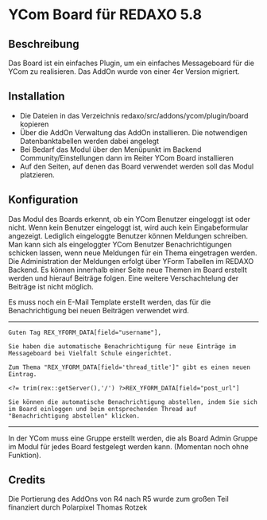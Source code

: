 YCom Board für REDAXO 5.8
=========================


Beschreibung
------------
Das Board ist ein einfaches Plugin, um ein einfaches Messageboard für die YCom zu realisieren. Das AddOn wurde von einer 4er Version migriert.


Installation
------------

* Die Dateien in das Verzeichnis redaxo/src/addons/ycom/plugin/board kopieren
* Über die AddOn Verwaltung das AddOn installieren. Die notwendigen Datenbanktabellen werden dabei angelegt
* Bei Bedarf das Modul über den Menüpunkt im Backend Community/Einstellungen dann im Reiter YCom Board installieren
* Auf den Seiten, auf denen das Board verwendet werden soll das Modul platzieren.


Konfiguration
-------------

Das Modul des Boards erkennt, ob ein YCom Benutzer eingeloggt ist oder nicht. Wenn kein Benutzer eingeloggt ist, wird auch kein Eingabeformular angezeigt. Lediglich eingeloggte Benutzer können Meldungen schreiben.
Man kann sich als eingeloggter YCom Benutzer Benachrichtigungen schicken lassen, wenn neue Meldungen für ein Thema eingetragen werden.
Die Administration der Meldungen erfolgt über YForm Tabellen im REDAXO Backend.
Es können innerhalb einer Seite neue Themen im Board erstellt werden und hierauf Beiträge folgen. Eine weitere Verschachtelung der Beiträge ist nicht möglich.

Es muss noch ein E-Mail Template erstellt werden, das für die Benachrichtigung bei neuen Beiträgen verwendet wird.

---------
```
Guten Tag REX_YFORM_DATA[field="username"],

Sie haben die automatische Benachrichtigung für neue Einträge im Messageboard bei Vielfalt Schule eingerichtet.

Zum Thema "REX_YFORM_DATA[field='thread_title']" gibt es einen neuen Eintrag.

<?= trim(rex::getServer(),'/') ?>REX_YFORM_DATA[field="post_url"]

Sie können die automatische Benachrichtigung abstellen, indem Sie sich im Board einloggen und beim entsprechenden Thread auf "Benachrichtigung abstellen" klicken.
```

---------

In der YCom muss eine Gruppe erstellt werden, die als Board Admin Gruppe im Modul für jedes Board festgelegt werden kann. (Momentan noch ohne Funktion).


Credits
-------

Die Portierung des AddOns von R4 nach R5 wurde zum großen Teil finanziert durch
Polarpixel
Thomas Rotzek
